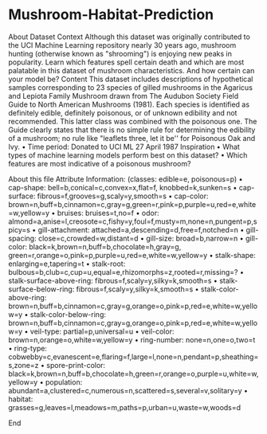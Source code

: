 # Mushroom-Habitat-Prediction
About Dataset
Context
Although this dataset was originally contributed to the UCI Machine Learning repository nearly 30 years ago, mushroom hunting (otherwise known as "shrooming") is enjoying new peaks in popularity. Learn which features spell certain death and which are most palatable in this dataset of mushroom characteristics. And how certain can your model be?
Content
This dataset includes descriptions of hypothetical samples corresponding to 23 species of gilled mushrooms in the Agaricus and Lepiota Family Mushroom drawn from The Audubon Society Field Guide to North American Mushrooms (1981). Each species is identified as definitely edible, definitely poisonous, or of unknown edibility and not recommended. This latter class was combined with the poisonous one. The Guide clearly states that there is no simple rule for determining the edibility of a mushroom; no rule like "leaflets three, let it be'' for Poisonous Oak and Ivy.
	•	Time period: Donated to UCI ML 27 April 1987
Inspiration
	•	What types of machine learning models perform best on this dataset?
	•	Which features are most indicative of a poisonous mushroom? 



About this file
Attribute Information: (classes: edible=e, poisonous=p) 
	•	cap-shape: bell=b,conical=c,convex=x,flat=f, knobbed=k,sunken=s
	•	cap-surface: fibrous=f,grooves=g,scaly=y,smooth=s
	•	cap-color: brown=n,buff=b,cinnamon=c,gray=g,green=r,pink=p,purple=u,red=e,white=w,yellow=y
	•	bruises: bruises=t,no=f
	•	odor: almond=a,anise=l,creosote=c,fishy=y,foul=f,musty=m,none=n,pungent=p,spicy=s
	•	gill-attachment: attached=a,descending=d,free=f,notched=n
	•	gill-spacing: close=c,crowded=w,distant=d
	•	gill-size: broad=b,narrow=n
	•	gill-color: black=k,brown=n,buff=b,chocolate=h,gray=g, green=r,orange=o,pink=p,purple=u,red=e,white=w,yellow=y
	•	stalk-shape: enlarging=e,tapering=t
	•	stalk-root: bulbous=b,club=c,cup=u,equal=e,rhizomorphs=z,rooted=r,missing=?
	•	stalk-surface-above-ring: fibrous=f,scaly=y,silky=k,smooth=s
	•	stalk-surface-below-ring: fibrous=f,scaly=y,silky=k,smooth=s
	•	stalk-color-above-ring: brown=n,buff=b,cinnamon=c,gray=g,orange=o,pink=p,red=e,white=w,yellow=y
	•	stalk-color-below-ring: brown=n,buff=b,cinnamon=c,gray=g,orange=o,pink=p,red=e,white=w,yellow=y
	•	veil-type: partial=p,universal=u
	•	veil-color: brown=n,orange=o,white=w,yellow=y
	•	ring-number: none=n,one=o,two=t 
	•	ring-type: cobwebby=c,evanescent=e,flaring=f,large=l,none=n,pendant=p,sheathing=s,zone=z
	•	spore-print-color: black=k,brown=n,buff=b,chocolate=h,green=r,orange=o,purple=u,white=w,yellow=y
	•	population: abundant=a,clustered=c,numerous=n,scattered=s,several=v,solitary=y
	•	habitat: grasses=g,leaves=l,meadows=m,paths=p,urban=u,waste=w,woods=d
	
End

